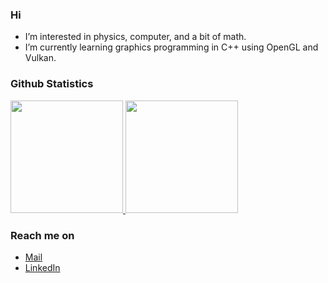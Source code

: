 ### Hi
- I’m interested in physics, computer, and a bit of math.
- I’m currently learning graphics programming in C++ using OpenGL and Vulkan.

### Github Statistics
<p align="left">
<a href="https://github.com/mrizaln">
  <img height="180em" src="https://github-readme-stats-eight-theta.vercel.app/api?username=mrizaln&show_icons=true&theme=algolia&include_all_commits=true&count_private=true"/>
  <img height="180em" src="https://github-readme-stats-eight-theta.vercel.app/api/top-langs/?username=mrizaln&layout=compact&langs_count=8&theme=algolia"/>
</a>
</p>

### Reach me on
- [Mail](mailto:mrizaln2000@gmail.com)
- [LinkedIn](https://www.linkedin.com/in/muhammad-rizal-nurromdhoni/)

<!---
mrizaln/mrizaln is a ✨ special ✨ repository because its `README.md` (this file) appears on your GitHub profile.
You can click the Preview link to take a look at your changes.
--->
